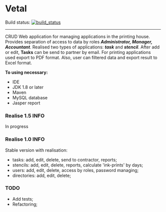 # Vetal
Build status: [![build_status](https://travis-ci.com/AnGo84/Vetal.svg?branch=master)](https://travis-ci.com/AnGo84/Vetal.svg)
- - -
CRUD Web application for managing applications in the printing house.
Provides separation of access to data by roles ***Administrator, Manager, Accountant***.
Realised two types of applications: ***task*** and ***stencil***.
After add or edit, **Tasks** can be send to partner by email.
For printing applications used export to PDF format.
Also, user can filtered data and export result to Excel format.

**To using necessary:**

- IDE
- JDK 1.8 or later
- Maven
- MySQL database
- Jasper report

### Realise 1.5 INFO
In progress


### Realise 1.0 INFO

Stable version with realisation:
- tasks: add, edit, delete, send to contractor, reports;
- stencils: add, edit, delete, reports, calculate 'ink-prints' by days;
- users: add, edit, delete, access by roles, password managing;
- directories: add, edit, delete;

### TODO
- Add tests;
- Refactoring;